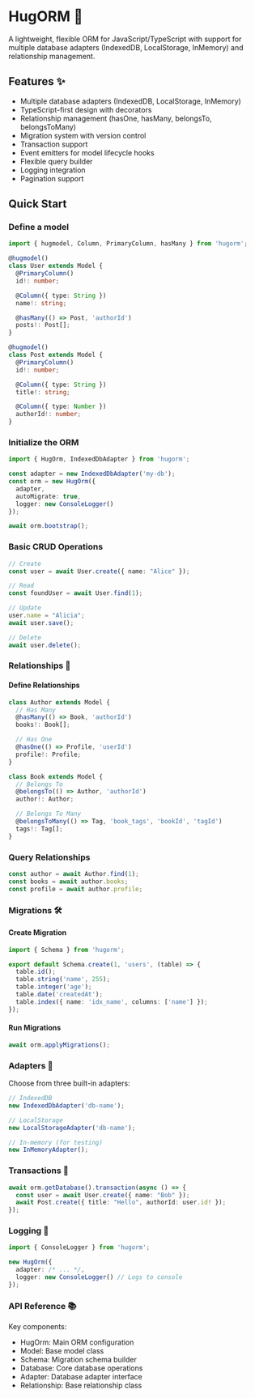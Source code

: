 # HugORM 🐾

A lightweight, flexible ORM for JavaScript/TypeScript with support for multiple database adapters (IndexedDB, LocalStorage, InMemory) and relationship management.

## Features ✨
- Multiple database adapters (IndexedDB, LocalStorage, InMemory)
- TypeScript-first design with decorators
- Relationship management (hasOne, hasMany, belongsTo, belongsToMany)
- Migration system with version control
- Transaction support
- Event emitters for model lifecycle hooks
- Flexible query builder
- Logging integration
- Pagination support

## Quick Start

### Define a model

```typescript
import { hugmodel, Column, PrimaryColumn, hasMany } from 'hugorm';

@hugmodel()
class User extends Model {
  @PrimaryColumn()
  id!: number;

  @Column({ type: String })
  name!: string;

  @hasMany(() => Post, 'authorId')
  posts!: Post[];
}

@hugmodel()
class Post extends Model {
  @PrimaryColumn()
  id!: number;

  @Column({ type: String })
  title!: string;

  @Column({ type: Number })
  authorId!: number;
}
```

### Initialize the ORM

```typescript
import { HugOrm, IndexedDbAdapter } from 'hugorm';

const adapter = new IndexedDbAdapter('my-db');
const orm = new HugOrm({
  adapter,
  autoMigrate: true,
  logger: new ConsoleLogger()
});

await orm.bootstrap();
```

### Basic CRUD Operations

```typescript
// Create
const user = await User.create({ name: "Alice" });

// Read
const foundUser = await User.find(1);

// Update
user.name = "Alicia";
await user.save();

// Delete
await user.delete();
```

### Relationships 🤝

#### Define Relationships

```typescript
class Author extends Model {
  // Has Many
  @hasMany(() => Book, 'authorId')
  books!: Book[];

  // Has One
  @hasOne(() => Profile, 'userId')
  profile!: Profile;
}

class Book extends Model {
  // Belongs To
  @belongsTo(() => Author, 'authorId')
  author!: Author;

  // Belongs To Many
  @belongsToMany(() => Tag, 'book_tags', 'bookId', 'tagId')
  tags!: Tag[];
}
```

### Query Relationships

```typescript
const author = await Author.find(1);
const books = await author.books;
const profile = await author.profile;
```

### Migrations 🛠️

#### Create Migration

````typescript
import { Schema } from 'hugorm';

export default Schema.create(1, 'users', (table) => {
  table.id();
  table.string('name', 255);
  table.integer('age');
  table.date('createdAt');
  table.index({ name: 'idx_name', columns: ['name'] });
});
````

#### Run Migrations

```typescript
await orm.applyMigrations();
```

### Adapters 🔌

Choose from three built-in adapters:

```typescript
// IndexedDB
new IndexedDbAdapter('db-name');

// LocalStorage
new LocalStorageAdapter('db-name');

// In-memory (for testing)
new InMemoryAdapter();
```

### Transactions 🔄

```typescript
await orm.getDatabase().transaction(async () => {
  const user = await User.create({ name: "Bob" });
  await Post.create({ title: "Hello", authorId: user.id! });
});
```

### Logging 📝

```typescript
import { ConsoleLogger } from 'hugorm';

new HugOrm({
  adapter: /* ... */,
  logger: new ConsoleLogger() // Logs to console
});
```

### API Reference 📚
Key components:

- HugOrm: Main ORM configuration
- Model: Base model class
- Schema: Migration schema builder
- Database: Core database operations
- Adapter: Database adapter interface
- Relationship: Base relationship class
